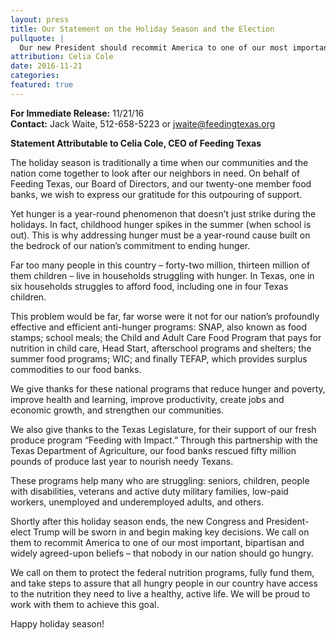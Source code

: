 ```yaml
---
layout: press
title: Our Statement on the Holiday Season and the Election
pullquote: | 
  Our new President should recommit America to one of our most important, bipartisan and widely agreed-upon beliefs – that nobody in our nation should go hungry.
attribution: Celia Cole
date: 2016-11-21
categories:
featured: true
---  
```

**For Immediate Release:** 11/21/16   
**Contact:** Jack Waite, 512-658-5223 or jwaite@feedingtexas.org

**Statement Attributable to Celia Cole, CEO of Feeding Texas**

The holiday season is traditionally a time when our communities and the nation come together to look after our neighbors in need. On behalf of Feeding Texas, our Board of Directors, and our twenty-one member food banks, we wish to express our gratitude for this outpouring of support.

Yet hunger is a year-round phenomenon that doesn’t just strike during the holidays. In fact, childhood hunger spikes in the summer (when school is out). This is why addressing hunger must be a year-round cause built on the bedrock of our nation’s commitment to ending hunger. 

Far too many people in this country – forty-two million, thirteen million of them children – live in households struggling with hunger. In Texas, one in six households struggles to afford food, including one in four Texas children.

This problem would be far, far worse were it not for our nation’s profoundly effective and efficient anti-hunger programs: SNAP, also known as food stamps; school meals; the Child and Adult Care Food Program that pays for nutrition in child care, Head Start, afterschool programs and shelters; the summer food programs; WIC; and finally TEFAP, which provides surplus commodities to our food banks.

We give thanks for these national programs that reduce hunger and poverty, improve health and learning, improve productivity, create jobs and economic growth, and strengthen our communities. 

We also give thanks to the Texas Legislature, for their support of our fresh produce program “Feeding with Impact.” Through this partnership with the Texas Department of Agriculture, our food banks rescued fifty million pounds of produce last year to nourish needy Texans.

These programs help many who are struggling: seniors, children, people with disabilities, veterans and active duty military families, low-paid workers, unemployed and underemployed adults, and others.

Shortly after this holiday season ends, the new Congress and President-elect Trump will be sworn in and begin making key decisions. We call on them to recommit America to one of our most important, bipartisan and widely agreed-upon beliefs – that nobody in our nation should go hungry. 

We call on them to protect the federal nutrition programs, fully fund them, and take steps to assure that all hungry people in our country have access to the nutrition they need to live a healthy, active life. We will be proud to work with them to achieve this goal. 

Happy holiday season!
